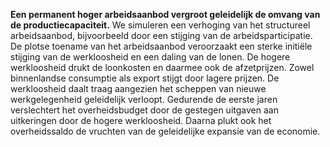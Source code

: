 **Een permanent hoger arbeidsaanbod vergroot geleidelijk de omvang van de productiecapaciteit.** We simuleren een verhoging van het structureel arbeidsaanbod, bijvoorbeeld door een stijging van de arbeidsparticipatie. De plotse toename van het arbeidsaanbod veroorzaakt een sterke initiële stijging van de werkloosheid en een daling van de lonen. De hogere werkloosheid drukt de loonkosten en daarmee ook de afzetprijzen. Zowel binnenlandse consumptie als export stijgt door lagere prijzen. De werkloosheid daalt traag aangezien het scheppen van nieuwe werkgelegenheid geleidelijk verloopt. Gedurende de eerste jaren verslechtert het overheidsbudget door de gestegen uitgaven aan uitkeringen door de hogere werkloosheid. Daarna plukt ook het overheidssaldo de vruchten van de geleidelijke expansie van de economie.
